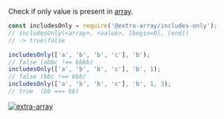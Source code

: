 Check if only value is present in [array].

```javascript
const includesOnly = require('@extra-array/includes-only');
// includesOnly(<array>, <value>, [begin=0], [end])
// -> true|false

includesOnly(['a', 'b', 'b', 'c'], 'b');
// false (abbc !== bbbb)
includesOnly(['a', 'b', 'b', 'c'], 'b', 1);
// false (bbc !== bbb)
includesOnly(['a', 'b', 'b', 'c'], 'b', 1, 3);
// true  (bb === bb)
```


[![extra-array](https://i.imgur.com/nwyrmkW.jpg)](https://www.npmjs.com/package/extra-array)

[array]: https://developer.mozilla.org/en-US/docs/Web/JavaScript/Guide/Indexed_collections

